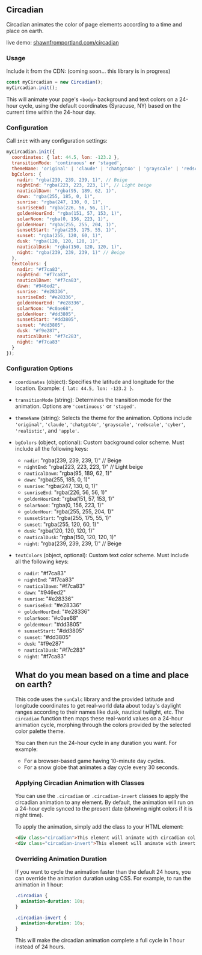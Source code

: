
## Circadian

Circadian animates the color of page elements according to a time and place on earth.  
  
  live demo: <a href="https://shawnfromportland.com/circadian">shawnfromportland.com/circadian</a>

### Usage

Include it from the CDN:
(coming soon... this library is in progress)
```javascript
const myCircadian = new Circadian();
myCircadian.init();
```

This will animate your page's `<body>` background and text colors on a 24-hour cycle, using the default coordinates (Syracuse, NY) based on the current time within the 24-hour day.

### Configuration

Call `init` with any configuration settings:
```javascript
myCircadian.init({
  coordinates: { lat: 44.5, lon: -123.2 },
  transitionMode: 'continuous' or 'staged',
  themeName: 'original' | 'claude' | 'chatgpt4o' | 'grayscale' | 'redscale' | 'cyber' | 'realistic' | 'apple',
  bgColors: {
    nadir: "rgba(239, 239, 239, 1)", // Beige
    nightEnd: "rgba(223, 223, 223, 1)", // Light beige
    nauticalDawn: "rgba(95, 189, 62, 1)",
    dawn: "rgba(255, 185, 0, 1)",
    sunrise: "rgba(247, 130, 0, 1)",
    sunriseEnd: "rgba(226, 56, 56, 1)",
    goldenHourEnd: "rgba(151, 57, 153, 1)",
    solarNoon: "rgba(0, 156, 223, 1)",
    goldenHour: "rgba(255, 255, 204, 1)",
    sunsetStart: "rgba(255, 175, 55, 1)",
    sunset: "rgba(255, 120, 60, 1)",
    dusk: "rgba(120, 120, 120, 1)",
    nauticalDusk: "rgba(150, 120, 120, 1)",
    night: "rgba(239, 239, 239, 1)" // Beige
  },
  textColors: {
    nadir: "#f7ca83",
    nightEnd: "#f7ca83",
    nauticalDawn: "#f7ca83",
    dawn: "#946ed2",
    sunrise: "#e28336",
    sunriseEnd: "#e28336",
    goldenHourEnd: "#e28336",
    solarNoon: "#c0ae68",
    goldenHour: "#dd3805",
    sunsetStart: "#dd3805",
    sunset: "#dd3805",
    dusk: "#f9e287",
    nauticalDusk: "#f7c283",
    night: "#f7ca83"
  }
});
```

### Configuration Options

- `coordinates` (object): Specifies the latitude and longitude for the location. Example: `{ lat: 44.5, lon: -123.2 }`.
- `transitionMode` (string): Determines the transition mode for the animation. Options are `'continuous'` or `'staged'`.
- `themeName` (string): Selects the theme for the animation. Options include `'original'`, `'claude'`, `'chatgpt4o'`, `'grayscale'`, `'redscale'`, `'cyber'`, `'realistic'`, and `'apple'`.
- `bgColors` (object, optional): Custom background color scheme. Must include all the following keys:
  - `nadir`: "rgba(239, 239, 239, 1)" // Beige
  - `nightEnd`: "rgba(223, 223, 223, 1)" // Light beige
  - `nauticalDawn`: "rgba(95, 189, 62, 1)"
  - `dawn`: "rgba(255, 185, 0, 1)"
  - `sunrise`: "rgba(247, 130, 0, 1)"
  - `sunriseEnd`: "rgba(226, 56, 56, 1)"
  - `goldenHourEnd`: "rgba(151, 57, 153, 1)"
  - `solarNoon`: "rgba(0, 156, 223, 1)"
  - `goldenHour`: "rgba(255, 255, 204, 1)"
  - `sunsetStart`: "rgba(255, 175, 55, 1)"
  - `sunset`: "rgba(255, 120, 60, 1)"
  - `dusk`: "rgba(120, 120, 120, 1)"
  - `nauticalDusk`: "rgba(150, 120, 120, 1)"
  - `night`: "rgba(239, 239, 239, 1)" // Beige
- `textColors` (object, optional): Custom text color scheme. Must include all the following keys:
  - `nadir`: "#f7ca83"
  - `nightEnd`: "#f7ca83"
  - `nauticalDawn`: "#f7ca83"
  - `dawn`: "#946ed2"
  - `sunrise`: "#e28336"
  - `sunriseEnd`: "#e28336"
  - `goldenHourEnd`: "#e28336"
  - `solarNoon`: "#c0ae68"
  - `goldenHour`: "#dd3805"
  - `sunsetStart`: "#dd3805"
  - `sunset`: "#dd3805"
  - `dusk`: "#f9e287"
  - `nauticalDusk`: "#f7c283"
  - `night`: "#f7ca83"

  
   ## What do you mean based on a time and place on earth?
   This code uses the `sunCalc` library and the provided latitude and longitude coordinates to get real-world data about today's daylight ranges according to their names like dusk, nautical twilight, etc. The `circadian` function then maps these real-world values on a 24-hour animation cycle, morphing through the colors provided by the selected color palette theme. 
     

  You can then run the 24-hour cycle in any duration you want. For example:
  - For a browser-based game having 10-minute day cycles.
  - For a snow globe that animates a day cycle every 30 seconds.
  
  ### Applying Circadian Animation with Classes

  You can use the `.circadian` or `.circadian-invert` classes to apply the circadian animation to any element. By default, the animation will run on a 24-hour cycle synced to the present date (showing night colors if it is night time).

  To apply the animation, simply add the class to your HTML element:
  ```html
  <div class="circadian">This element will animate with circadian colors.</div>
  <div class="circadian-invert">This element will animate with inverted circadian colors.</div>
  ```

  ### Overriding Animation Duration

  If you want to cycle the animation faster than the default 24 hours, you can override the animation duration using CSS. For example, to run the animation in 1 hour:
  ```css
  .circadian {
    animation-duration: 10s;
  }

  .circadian-invert {
    animation-duration: 10s;
  }
  ```

  This will make the circadian animation complete a full cycle in 1 hour instead of 24 hours.

